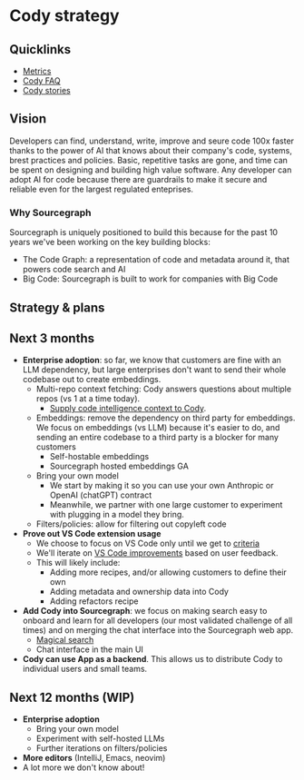 # Cody strategy

## Quicklinks

- [Metrics](https://analytics.amplitude.com/sourcegraph/dashboard/4n7yl67)
- [Cody FAQ](../../../departments/engineering/teams/cody/about-cody-faq.md)
- [Cody stories](https://docs.google.com/document/d/1LD6t01TdxPT1LSbzmS2FN_a8tifhBiUOn9YpzJKORWo)

## Vision

Developers can find, understand, write, improve and seure code 100x faster thanks to the power of AI that knows about their company's code, systems, brest practices and policies. Basic, repetitive tasks are gone, and time can be spent on designing and building high value software. Any developer can adopt AI for code because there are guardrails to make it secure and reliable even for the largest regulated enteprises.

### Why Sourcegraph

Sourcegraph is uniquely positioned to build this because for the past 10 years we've been working on the key building blocks:

- The Code Graph: a representation of code and metadata around it, that powers code search and AI
- Big Code: Sourcegraph is built to work for companies with Big Code

## Strategy & plans

## Next 3 months

- **Enterprise adoption**: so far, we know that customers are fine with an LLM dependency, but large enterprises don't want to send their whole codebase out to create embeddings.
  - Multi-repo context fetching: Cody answers questions about multiple repos (vs 1 at a time today).
    - [Supply code intelligence context to Cody](https://docs.google.com/document/d/1b4nLWa8pc74xC3MmtZjVQhE1nXe_xWyWmwF-aoumeVw/edit).
  - Embeddings: remove the dependency on third party for embeddings. We focus on embeddings (vs LLM) because it's easier to do, and sending an entire codebase to a third party is a blocker for many customers
    - Self-hostable embeddings
    - Sourcegraph hosted embeddings GA
  - Bring your own model
    - We start by making it so you can use your own Anthropic or OpenAI (chatGPT) contract
    - Meanwhile, we partner with one large customer to experiment with plugging in a model they bring.
  - Filters/policies: allow for filtering out copyleft code
- **Prove out VS Code extension usage**
  - We choose to focus on VS Code only until we get to [criteria](https://analytics.amplitude.com/sourcegraph/dashboard/4n7yl67)
  - We'll iterate on [VS Code improvements](https://github.com/orgs/sourcegraph/projects/331/views/1?filterQuery=label%3A%22cody%2Fvscode%22) based on user feedback.
  - This will likely include:
    - Adding more recipes, and/or allowing customers to define their own
    - Adding metadata and ownership data into Cody
    - Adding refactors recipe
- **Add Cody into Sourcegraph**: we focus on making search easy to onboard and learn for all developers (our most validated challenge of all times) and on merging the chat interface into the Sourcegraph web app.
  - [Magical search](https://docs.google.com/document/d/10RZCwcKz-I0NbdEW9finkvpo2vDGSqZRaOVPMtDmseg/edit#)
  - Chat interface in the main UI
- **Cody can use App as a backend**. This allows us to distribute Cody to individual users and small teams.

## Next 12 months (WIP)

- **Enterprise adoption**
  - Bring your own model
  - Experiment with self-hosted LLMs
  - Further iterations on filters/policies
- **More editors** (IntelliJ, Emacs, neovim)
- A lot more we don't know about!
